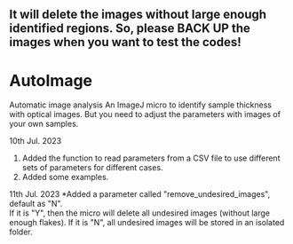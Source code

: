 ## It will delete the images without large enough identified regions. So, please BACK UP the images when you want to test the codes!

# AutoImage
Automatic image analysis
An ImageJ micro to identify sample thickness with optical images. But you need to adjust the parameters with images of your own samples.

10th Jul. 2023 
  1. Added the function to read parameters from a CSV file to use different sets of parameters for different cases.
  2. Added some examples.

11th Jul. 2023 
  *Added a parameter called "remove_undesired_images", default as "N".  
  If it is "Y", then the micro will delete all undesired images (without large enough flakes). If it is "N", all undesired images will be stored in an isolated folder.
